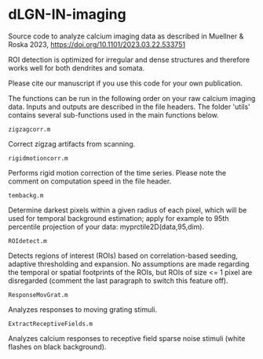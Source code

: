 # dLGN-IN-imaging

Source code to analyze calcium imaging data 
as described in Muellner & Roska 2023, https://doi.org/10.1101/2023.03.22.533751

ROI detection is optimized for irregular and dense structures and therefore works well for both dendrites and somata. 

Please cite our manuscript if you use this code for your own publication.

The functions can be run in the following order on your raw calcium imaging data. 
Inputs and outputs are described in the file headers.
The folder 'utils' contains several sub-functions used in the main functions below. 



```
zigzagcorr.m
```
Correct zigzag artifacts from scanning.

```
rigidmotioncorr.m
```
Performs rigid motion correction of the time series. Please note the comment on computation speed in the file header.

```
tembackg.m
```
Determine darkest pixels within a given radius of each pixel, which will be used for temporal background estimation;
apply for example to 95th percentile projection of your data: myprctile2D(data,95,dim).

```
ROIdetect.m
```
Detects regions of interest (ROIs) based on correlation-based seeding, adaptive thresholding and expansion.
No assumptions are made regarding the temporal or spatial footprints of the ROIs, but ROIs of size <= 1 pixel are disregarded (comment the last paragraph to switch this feature off).

```
ResponseMovGrat.m
```
Analyzes responses to moving grating stimuli.

```
ExtractReceptiveFields.m
```
Analyzes calcium responses to receptive field sparse noise stimuli (white flashes on black background).


